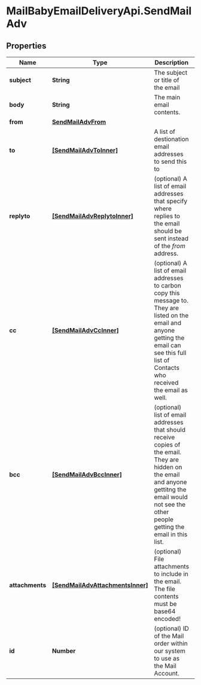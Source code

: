 # MailBabyEmailDeliveryApi.SendMailAdv

## Properties

Name | Type | Description | Notes
------------ | ------------- | ------------- | -------------
**subject** | **String** | The subject or title of the email | 
**body** | **String** | The main email contents. | 
**from** | [**SendMailAdvFrom**](SendMailAdvFrom.md) |  | 
**to** | [**[SendMailAdvToInner]**](SendMailAdvToInner.md) | A list of destionation email addresses to send this to | 
**replyto** | [**[SendMailAdvReplytoInner]**](SendMailAdvReplytoInner.md) | (optional) A list of email addresses that specify where replies to the email should be sent instead of the _from_ address. | [optional] 
**cc** | [**[SendMailAdvCcInner]**](SendMailAdvCcInner.md) | (optional) A list of email addresses to carbon copy this message to.  They are listed on the email and anyone getting the email can see this full list of Contacts who received the email as well. | [optional] 
**bcc** | [**[SendMailAdvBccInner]**](SendMailAdvBccInner.md) | (optional) list of email addresses that should receive copies of the email.  They are hidden on the email and anyone gettitng the email would not see the other people getting the email in this list. | [optional] 
**attachments** | [**[SendMailAdvAttachmentsInner]**](SendMailAdvAttachmentsInner.md) | (optional) File attachments to include in the email.  The file contents must be base64 encoded! | [optional] 
**id** | **Number** | (optional)  ID of the Mail order within our system to use as the Mail Account. | [optional] 


